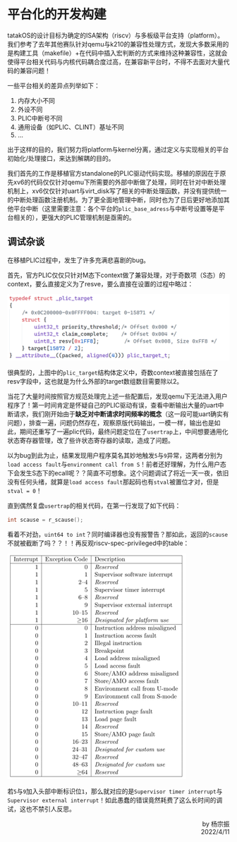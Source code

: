 # 平台化的开发构建

tatakOS的设计目标为确定的ISA架构（riscv）与多板级平台支持（platform）。我们参考了去年其他赛队针对qemu与k210的兼容性处理方式，发现大多数采用的是构建工具（makefile）+在代码中插入宏判断的方式来维持这种兼容性，这就会使得平台相关代码与内核代码耦合度过高，在兼容新平台时，不得不去面对大量代码的兼容问题！

一些平台相关的差异点列举如下：

1. 内存大小不同
2. 外设不同
3. PLIC中断号不同
4. 通用设备（如PLIC、CLINT）基址不同
5. ...

出于这样的目的，我们努力将platform与kernel分离，通过定义与实现相关的平台初始化/处理接口，来达到解耦的目的。

我们首先的工作是移植官方standalone的PLIC驱动代码实现。移植的原因在于原先xv6的代码仅仅针对qemu下所需要的外部中断做了处理，同时在针对中断处理机制上，xv6仅仅针对uart与virt_disk写了相关的中断处理函数，并没有提供统一的中断处理函数注册机制。为了更全面地管理中断，同时也为了日后更好地添加其他平台中断（这里需要注意：各个平台的`plic_base_adress`与中断号设置等是平台相关的），更强大的PLIC管理机制是亟需的。

## 调试杂谈

在移植PLIC过程中，发生了许多充满悲喜剧的bug。

首先，官方PLIC仅仅只针对M态下context做了兼容处理，对于奇数项（S态）的context，要么直接定义为了resve，要么直接在设置的过程中略过：

![image-20220411153924694](assets/image-20220411153924694.png)

很典型的，上图中的`plic_target`结构体定义中，奇数context被直接包括在了resv字段中，这也就是为什么外部的target数组数目需要除以2。

当花了大量时间按照官方规范处理完上述一些配置后，发现qemu下无法进入用户程序了！第一时间肯定是怀疑自己的PLIC驱动有误，查看中断输出大量的uart中断请求，我们刚开始由于**缺乏对中断请求时间频率的概念**（这一段可能uart确实有问题），排查一遍，问题仍然存在，观察原版代码输出，一模一样，输出也是如此，期间还重写了一遍plic代码，最终问题定位在了`usertrap`上，中间想要通用化状态寄存器管理，改了些许状态寄存器的读取，造成了问题。

以为bug到此为止，结果发现用户程序莫名其妙地触发`5`与`9`异常，这两者分别为`load access fault`与`environment call from S`！前者还好理解，为什么用户态下会发生S态下的ecall呢？？简直不可想象。这个问题调试了将近一天一夜，依旧没有任何头绪，就算是`load access fault`那起码也有`stval`被置位才对，但是`stval = 0`！

直到偶然复盘`usertrap`的相关代码，在第一行发现了如下代码：

```C
int scause = r_scause();
```

看着不对劲，`uint64 to int`？同时编译器也没有报警告？那如此，返回的`scause`不就被截断了吗？？！！再反观riscv-spec-privileged中的table：

<div aligin="center"><img src="assets/image-20220411160525296.png" alt="image-20220411160525296" style="zoom:50%;" /></div>

若`5`与`9`加入头部中断标识位`1`，那么就对应的是`Supervisor timer interrupt`与`Supervisor external interrupt`！如此愚蠢的错误竟然耗费了这么长时间的调试，这也不禁引人反思。

<p align="right">by 杨宗振<br />2022/4/11</p>



















